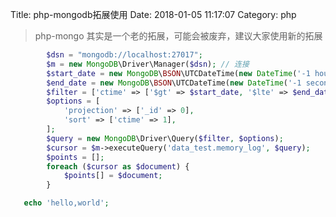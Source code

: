 Title: php-mongodb拓展使用
Date: 2018-01-05 11:17:07
Category: php

> php-mongo 其实是一个老的拓展，可能会被废弃，建议大家使用新的拓展

```php
        $dsn = "mongodb://localhost:27017";
        $m = new MongoDB\Driver\Manager($dsn); // 连接
		$start_date = new MongoDB\BSON\UTCDateTime(new DateTime('-1 hour'));
		$end_date = new MongoDB\BSON\UTCDateTime(new DateTime('-1 seconds'));
		$filter = ['ctime' => ['$gt' => $start_date, '$lte' => $end_date]];
		$options = [
			'projection' => ['_id' => 0],
			'sort' => ['ctime' => 1],
		];
		$query = new MongoDB\Driver\Query($filter, $options);
		$cursor = $m->executeQuery('data_test.memory_log', $query);
		$points = [];
		foreach ($cursor as $document) {
			$points[] = $document;
		}
```

```php
   echo 'hello,world';
```